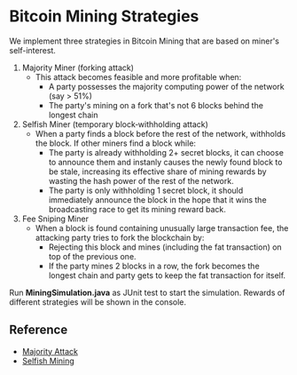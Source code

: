 # Bitcoin Mining Strategies

We implement three strategies in Bitcoin Mining that are based on miner's self-interest.
1. Majority Miner (forking attack)
	- This attack becomes feasible and more profitable when:
		- A party possesses the majority computing power of the network (say > 51%)
		- The party's mining on a fork that's not 6 blocks behind the longest chain
2. Selfish Miner (temporary block‐withholding attack)
	- When a party finds a block before the rest of the network, withholds the block. If other miners find a block while:
		- The party is already withholding 2+ secret blocks, it can choose to announce them and instanly causes the newly found block to be stale, increasing its effective share of mining rewards by wasting the hash power of the rest of the network.
		- The party is only withholding 1 secret block, it should immediately announce the block in the hope that it wins the broadcasting race to get its mining reward back.
3. Fee Sniping Miner
	- When a block is found containing unusually large transaction fee, the attacking party tries to fork the blockchain by:
		- Rejecting this block and mines (including the fat transaction) on top of the previous one.
		- If the party mines 2 blocks in a row, the fork becomes the longest chain and party gets to keep the fat transaction for itself.

Run **MiningSimulation.java** as JUnit test to start the simulation. Rewards of different strategies will be shown in the console.

## Reference
- [Majority Attack](https://en.bitcoin.it/wiki/Majority_attack)
- [Selfish Mining](https://www.investopedia.com/terms/s/selfish-mining.asp)
